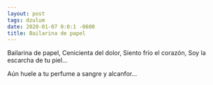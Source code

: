 ```yaml
---
layout: post
tags: dzulum
date: 2020-01-07 0:0:1 -0600
title: Bailarina de papel
---
```


Bailarina de papel,
Cenicienta del dolor,
Siento frío el corazón,
Soy la escarcha de tu piel...

Aún huele a tu perfume a sangre y alcanfor...
